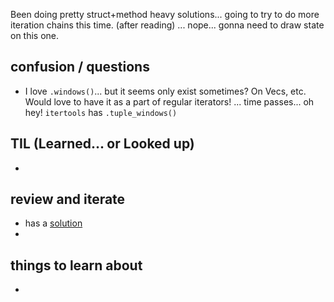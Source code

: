 Been doing pretty struct+method heavy solutions... going to try to do more iteration chains this time. (after reading) ... nope... gonna need to draw state on this one. 




## confusion / questions
* I love `.windows()`... but it seems only exist sometimes? On Vecs, etc. Would love to have it as a part of regular iterators! ... time passes... oh hey! `itertools` has `.tuple_windows()`

## TIL (Learned... or Looked up)
* 

## review and iterate
* has a [solution]()
* 

## things to learn about
* 

